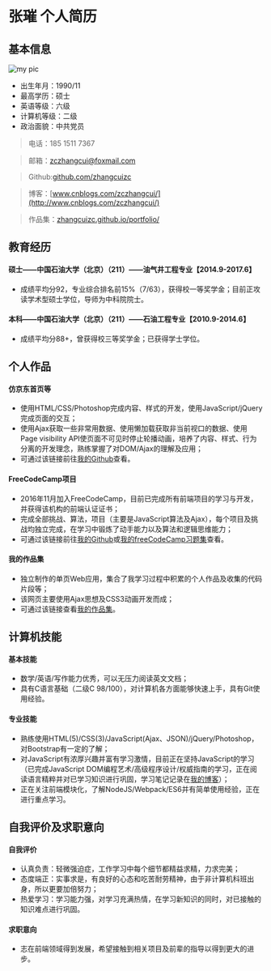 # 张璀 个人简历

## 基本信息
![my pic](https://zhangcuizc.github.io/portfolio/img/leftbar-me.jpg)
* 出生年月：1990/11
* 最高学历：硕士
* 英语等级：六级
* 计算机等级：二级
* 政治面貌：中共党员

> 电话：185 1511 7367

> 邮箱：zczhangcui@foxmail.com

> Github:[github.com/zhangcuizc](https://github.com/zhangcuiZC)

> 博客：[www.cnblogs.com/zczhangcui/](http://www.cnblogs.com/zczhangcui/)

> 作品集：[zhangcuizc.github.io/portfolio/](https://zhangcuizc.github.io/portfolio/)

## 教育经历
#### 硕士——中国石油大学（北京）（211）——油气井工程专业【2014.9-2017.6】
* 成绩平均分92，专业综合排名前15%（7/63），获得校一等奖学金；目前正攻读学术型硕士学位，导师为中科院院士。

#### 本科——中国石油大学（北京）（211）——石油工程专业【2010.9-2014.6】
* 成绩平均分88+，曾获得校三等奖学金；已获得学士学位。

## 个人作品
#### 仿京东首页等
* 使用HTML/CSS/Photoshop完成内容、样式的开发，使用JavaScript/jQuery完成页面的交互；
* 使用Ajax获取一些非常用数据、使用懒加载获取非当前视口的数据、使用Page visibility API使页面不可见时停止轮播动画，培养了内容、样式、行为分离的开发理念，熟练掌握了对DOM/Ajax的理解及应用；
* 可通过该链接前往[我的Github](https://zhangcuizc.github.io/jd-new/)查看。

#### FreeCodeCamp项目
* 2016年11月加入FreeCodeCamp，目前已完成所有前端项目的学习与开发，并获得该机构的前端认证证书；
* 完成全部挑战、算法，项目（主要是JavaScript算法及Ajax），每个项目及挑战均独立完成，在学习中锻炼了动手能力以及算法和逻辑思维能力；
* 可通过该链接前往[我的Github](https://github.com/zhangcuiZC/My-FreeCodeCamp)或[我的freeCodeCamp习题集](https://freecodecamp.cn/zhangcuizc)查看。

#### 我的作品集
* 独立制作的单页Web应用，集合了我学习过程中积累的个人作品及收集的代码片段等；
* 该网页主要使用Ajax思想及CSS3动画开发而成；
* 可通过该链接查看[我的作品集](https://zhangcuizc.github.io/portfolio/)。

## 计算机技能
#### 基本技能
* 数学/英语/写作能力优秀，可以无压力阅读英文文档；
* 具有C语言基础（二级C 98/100），对计算机各方面能够快速上手，具有Git使用经验。

#### 专业技能
* 熟练使用HTML(5)/CSS(3)/JavaScript(Ajax、JSON)/jQuery/Photoshop，对Bootstrap有一定的了解；
* 对JavaScript有浓厚兴趣并富有学习激情，目前正在坚持JavaScript的学习（已完成JavaScript DOM编程艺术/高级程序设计/权威指南的学习，正在阅读语言精粹并对已学习知识进行巩固，学习笔记记录在[我的博客](http://www.cnblogs.com/zczhangcui/)）；
* 正在关注前端模块化，了解NodeJS/Webpack/ES6并有简单使用经验，正在进行重点学习。

## 自我评价及求职意向
#### 自我评价
* 认真负责：轻微强迫症，工作学习中每个细节都精益求精，力求完美；
* 态度端正：实事求是，有良好的心态和吃苦耐劳精神，由于非计算机科班出身，所以更要加倍努力；
* 热爱学习：学习能力强，对学习充满热情，在学习新知识的同时，对已接触的知识难点进行巩固。

#### 求职意向
* 志在前端领域得到发展，希望接触到相关项目及前辈的指导以得到更大的进步。
